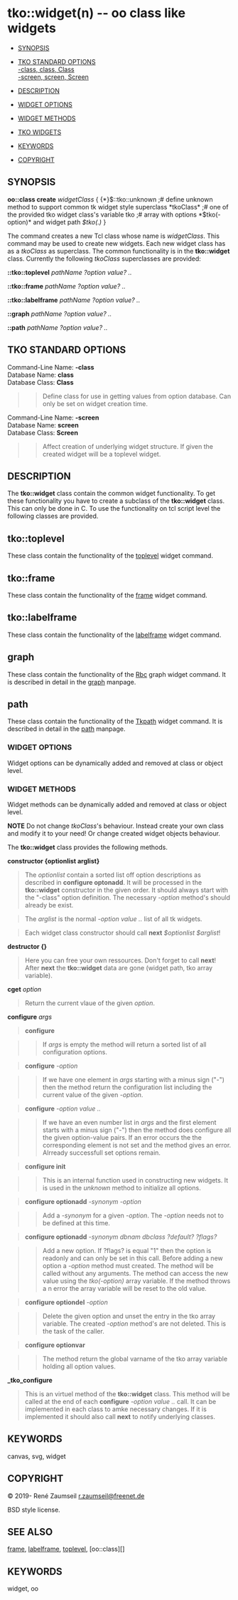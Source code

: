 # tko::widget(n) -- oo class like widgets

*   [SYNOPSIS](#SYNOPSIS)
*   [TKO STANDARD OPTIONS](#TKO-STANDARD-OPTIONS)  
  [-class, class, Class](#-class)  
  [-screen, screen, Screen](#-screen)  
*   [DESCRIPTION](#DESCRIPTION)  
*   [WIDGET OPTIONS](#WIDGET-OPTIONS)  
*   [WIDGET METHODS](#WIDGET-METHODS)  
*   [TKO WIDGETS](#TKO-WIDGETS)  

*   [KEYWORDS](#KEYWORDS)  
*   [COPYRIGHT](#COPYRIGHT)  

<a name="SYNOPSIS"></a>
## SYNOPSIS

**oo::class create** *widgetClass* {
  {\*}$::tko::unknown ;# define unknown method to support common tk widget style
  superclass *tkoClass* ;# one of the provided tko widget class's
  variable tko ;# array with options *$tko(-option)* and widget path *$tko(.)*
}

The command creates a new Tcl class whose name is *widgetClass*. This command may be used to create new widgets. Each new widget class has as a *tkoClass* as superclass. The common functionality is in the **tko::widget** class. Currently the following *tkoClass* superclasses are provided:

**::tko::toplevel** *pathName ?option value? ..*

**::tko::frame** *pathName ?option value? ..*

**::tko::labelframe** *pathName ?option value? ..*

**::graph** *pathName ?option value? ..*

**::path** *pathName ?option value? ..*

<a name="TKO-STANDARD-OPTIONS"></a>
## TKO STANDARD OPTIONS

<a name="-class"></a>
Command-Line Name: **-class**  
Database Name: **class**  
Database Class: **Class**

> > Define class for use in getting values from option database. Can only be set on widget creation time.

<a name="-screen"></a>
Command-Line Name: **-screen**  
Database Name: **screen**  
Database Class: **Screen**

> > Affect creation of underlying widget structure. If given the created widget will be a toplevel widget.

<a name="DESCRIPTION"></a>
## DESCRIPTION

The **tko::widget** class contain the common widget functionality. To get these functionality you have to create a subclass of the **tko::widget** class. This can only be done in C. To use the functionality on tcl script level the following classes are provided.

<a name="tko-toplevel"></a>
## tko::toplevel

These class contain the functionality of the [toplevel][] widget command.

<a name="tko-frame"></a>
## tko::frame

These class contain the functionality of the [frame][] widget command.

<a name="tko-labelframe"></a>
## tko::labelframe

These class contain the functionality of the [labelframe][] widget command.

<a name="tko-graph"></a>
## graph

These class contain the functionality of the [Rbc][] graph widget command. It is described in detail in the [graph][] manpage.

<a name="tko-path"></a>
## path

These class contain the functionality of the [Tkpath][] widget command. It is described in detail in the [path][] manpage.

<a name="WIDGET-OPTIONS"></a>
### WIDGET OPTIONS

Widget options can be dynamically added and removed at class or object level.

<a name="WIDGET-METHODS"></a>
### WIDGET METHODS

Widget methods can be dynamically added and removed at class or object level.

**NOTE** Do not change *tkoClass*'s behaviour. Instead create your own class and modify it to your need! Or change created widget objects behaviour.

The **tko::widget** class provides the following methods.

<a name="method-constructor"></a>
**constructor {optionlist arglist}**

> The *optionlist* contain a sorted list off option descriptions as described in **configure optonadd**. It will be processed in the **tko::widget** constructor in the given order. It should always start with the "-class" option definition. The necessary *-option* method's should already be exist.

> The *arglist* is the normal *-option value ..* list of all tk widgets.

> Each widget class constructor should call **next** *$optionlist $arglist*!


<a name="method-destructor"></a>
**destructor {}**

> Here you can free your own ressources. Don't forget to call **next**! After **next** the **tko::widget** data are gone (widget path, tko array variable).

<a name="method-cget"></a>
**cget** *option*

> Return the current vlaue of the given *option*.

<a name="method-configure"></a>
**configure** *args*

> **configure**

> > If *args* is empty the method will return a sorted list of all configuration options.

> **configure** *-option*

> > If we have one element in *args* starting with a minus sign ("-") then the method return the configuration list including the current value of the given *-option*.

> **configure** *-option value ..*

> > If we have an even number list in *args* and the first element starts with a minus sign ("-") then the method does configure all the given option-value pairs. If an error occurs the the corresponding element is not set and the method gives an error. Alrready successfull set options remain.

> **configure init**

> > This is an internal function used in constructing new widgets. It is used in the *unknown* method to initialize all options.

> **configure optionadd** *-synonym -option*

> > Add a *-synonym* for a given *-option*. The *-option* needs not to be defined at this time.

> **configure optionadd** *-synonym dbnam dbclass ?default? ?flags?*

> > Add a new option. If ?flags? is equal "1" then the option is readonly and can only be set in this call. Before adding a new option a *-option* method must created. The method will be called without any arguments. The method can access the new value using the *tko(-option)* array variable. If the method throws a n error the array variable will be reset to the old value.

> **configure optiondel** *-option*

> > Delete the given option and unset the entry in the tko array variable. The created *-option* method's are not deleted. This is the task of the caller.

> **configure optionvar**

> > The method return the global varname of the tko array variable holding all option values.

<a name="method-cget"></a>
**_tko_configure**

> This is an virtuel method of the **tko::widget** class. This method will be called at the end of each **configure** *-option value ..* call. It can be implemented in each class to amke necessary changes. If it is implemented it should also call **next** to notify underlying classes.

<a name="KEYWORDS"></a>
## KEYWORDS

canvas, svg, widget

<a name="COPYRIGHT"></a>
## COPYRIGHT

&copy; 2019- René Zaumseil <r.zaumseil@freenet.de>

BSD style license.

<a name="SEE-ALSO"></a>
## SEE ALSO

[frame][], [labelframe][], [toplevel][], [oo::class][]

<a name="KEYWORDS"></a>
## KEYWORDS

widget, oo

[options]: options.htm
[frame]: frame.htm
[labelframe]: labelframe.htm
[toplevel]: toplevel.htm
[graph]: graph.htm
[path]: path.htm
[Tkpath]: <https://sourceforge.net/projects/tclbitprint/>
[Rbc]: <https://sourceforge.net/projects/rbctoolkit/>


